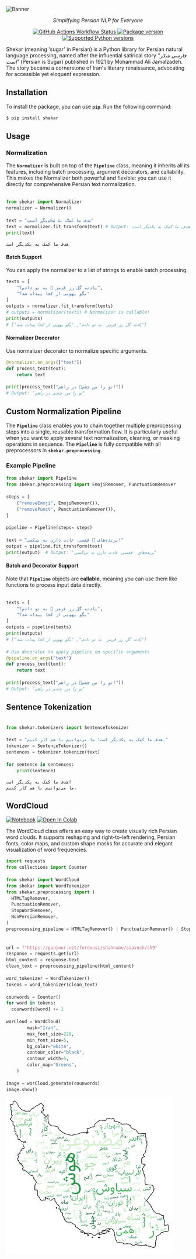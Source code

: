 
![Banner](https://amirivojdan.io/wp-content/uploads/2025/01/shekar-lib.png)

<p align="center">
    <em>Simplifying Persian NLP for Everyone</em>
</p>

<p align="center">
 <a href="https://img.shields.io/github/actions/workflow/status/amirivojdan/shekar/test.yml" target="_blank">
 <img alt="GitHub Actions Workflow Status" src="https://img.shields.io/github/actions/workflow/status/amirivojdan/shekar/test.yml?color=00A693">
</a>
<a href="https://pypi.org/project/shekar" target="_blank">
    <img src="https://img.shields.io/pypi/v/shekar?color=00A693" alt="Package version">
</a>

<a href="https://pypi.org/project/shekar" target="_blank">
    <img src="https://img.shields.io/python/required-version-toml?tomlFilePath=https%3A%2F%2Fraw.githubusercontent.com%2Famirivojdan%2Fshekar%2Frefs%2Fheads%2Fmain%2Fpyproject.toml&color=00A693" alt="Supported Python versions">
</a>
</p>

Shekar (meaning 'sugar' in Persian) is a Python library for Persian natural language processing, named after the influential satirical story *"فارسی شکر است"* (Persian is Sugar) published in 1921 by Mohammad Ali Jamalzadeh.
The story became a cornerstone of Iran's literary renaissance, advocating for accessible yet eloquent expression.
## Installation

To install the package, you can use **`pip`**. Run the following command:

<!-- termynal -->
```bash
$ pip install shekar
```

## Usage

### Normalization

The **`Normalizer`** is built on top of the **`Pipeline`** class, meaning it inherits all its features, including batch processing, argument decorators, and callability. This makes the Normalizer both powerful and flexible: you can use it directly for comprehensive Persian text normalization.

```python

from shekar import Normalizer
normalizer = Normalizer()

text = "ۿدف ما ػمګ بۀ ێڪډيڱڕ أښټ"
text = normalizer.fit_transform(text) # Output: هدف ما کمک به یکدیگر است
print(text)
```
```shell
هدف ما کمک به یکدیگر است
```

#### Batch Support
You can apply the normalizer to a list of strings to enable batch processing.

```python
texts = [
    "یادته گل رز قرمز 🌹 به تو دادم؟",
    "بگو یهویی از کجا پیدات شد؟"
]
outputs = normalizer.fit_transform(texts)
# outputs = normalizer(texts) # Normalizer is callable! 
print(outputs)
# ["یادته گل رز قرمز  به تو دادم", "بگو یهویی از کجا پیدات شد"]
```

#### Normalizer Decorator
Use normalizer decorator to normalize specific arguments.
```python
@normalizer.on_args(["text"])
def process_text(text):
    return text

print(process_text("تو را من چشم👀 در راهم!"))
# Output: "تو را من چشم در راهم"
```

## Custom Normalization Pipeline

The **`Pipeline`** class enables you to chain together multiple preprocessing steps into a single, reusable transformation flow. It is particularly useful when you want to apply several text normalization, cleaning, or masking operations in sequence. The **`Pipeline`** is fully compatible with all preprocessors in **`shekar.preprocessing`**.

### Example Pipeline

```python
from shekar import Pipeline
from shekar.preprocessing import EmojiRemover, PunctuationRemover

steps = [
    ("removeEmoji", EmojiRemover()),
    ("removePunct", PunctuationRemover()),
]

pipeline = Pipeline(steps= steps)

text = "پرنده‌های 🐔 قفسی، عادت دارن به بی‌کسی!"
output = pipeline.fit_transform(text)
print(output)  # Output: "پرنده‌های  قفسی عادت دارن به بی‌کسی"
```

#### Batch and Decorator Support

Note that **`Pipeline`** objects are **callable**, meaning you can use them like functions to process input data directly.

```python

texts = [
    "یادته گل رز قرمز 🌹 به تو دادم؟",
    "بگو یهویی از کجا پیدات شد؟"
]
outputs = pipeline(texts)
print(outputs)
# ["یادته گل رز قرمز  به تو دادم", "بگو یهویی از کجا پیدات شد"]

# Use decorator to apply pipeline on specific arguments
@pipeline.on_args("text")
def process_text(text):
    return text

print(process_text("تو را من چشم👀 در راهم!"))
# Output: "تو را من چشم در راهم"
```

## Sentence Tokenization

```python

from shekar.tokenizers import SentenceTokenizer

text = "هدف ما کمک به یکدیگر است! ما می‌توانیم با هم کار کنیم."
tokenizer = SentenceTokenizer()
sentences = tokenizer.tokenize(text)

for sentence in sentences:
    print(sentence)
```

```output
هدف ما کمک به یکدیگر است!
ما می‌توانیم با هم کار کنیم.
```


## WordCloud

[![Notebook](https://img.shields.io/badge/Notebook-Jupyter-00A693.svg)](examples/word_cloud.ipynb)  [![Open In Colab](https://colab.research.google.com/assets/colab-badge.svg)](https://colab.research.google.com/github/amirivojdan/shekar/blob/main/examples/word_cloud.ipynb)

The WordCloud class offers an easy way to create visually rich Persian word clouds. It supports reshaping and right-to-left rendering, Persian fonts, color maps, and custom shape masks for accurate and elegant visualization of word frequencies.

```python
import requests
from collections import Counter

from shekar import WordCloud
from shekar import WordTokenizer
from shekar.preprocessing import (
  HTMLTagRemover,
  PunctuationRemover,
  StopWordRemover,
  NonPersianRemover,
)
preprocessing_pipeline = HTMLTagRemover() | PunctuationRemover() | StopWordRemover() | NonPersianRemover()


url = f"https://ganjoor.net/ferdousi/shahname/siavosh/sh9"
response = requests.get(url)
html_content = response.text
clean_text = preprocessing_pipeline(html_content)

word_tokenizer = WordTokenizer()
tokens = word_tokenizer(clean_text)

counwords = Counter()
for word in tokens:
  counwords[word] += 1

worCloud = WordCloud(
        mask="Iran",
        max_font_size=220,
        min_font_size=5,
        bg_color="white",
        contour_color="black",
        contour_width=5,
        color_map="Greens",
    )

image = worCloud.generate(counwords)
image.show()
```

![](https://raw.githubusercontent.com/amirivojdan/shekar/main/assets/wordcloud_example.png)
